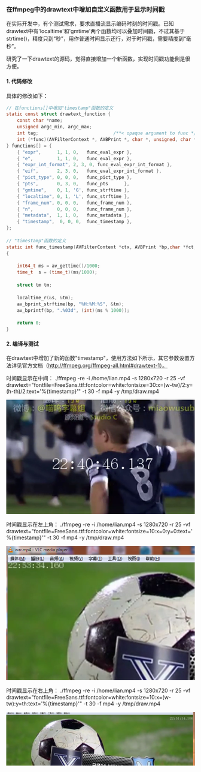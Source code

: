 ### 在ffmpeg中的drawtext中增加自定义函数用于显示时间戳

在实际开发中，有个测试需求，要求直播流显示编码时刻的时间戳。已知drawtext中有'localtime'和'gmtime'两个函数均可以叠加时间戳，不过其基于strtime()，精度只到“秒”，用作普通时间显示还行，对于时间戳，需要精度到“毫秒”。


研究了一下drawtext的源码，觉得直接增加一个新函数，实现时间戳功能倒是很方便。


#### 1. 代码修改

具体的修改如下：

``` c
// 在functions[]中增加"timestamp"函数的定义
static const struct drawtext_function {
    const char *name;
    unsigned argc_min, argc_max;
    int tag;                            /**< opaque argument to func */
    int (*func)(AVFilterContext *, AVBPrint *, char *, unsigned, char **, int);
} functions[] = {
    { "expr",      1, 1, 0,   func_eval_expr },
    { "e",         1, 1, 0,   func_eval_expr },
    { "expr_int_format", 2, 3, 0, func_eval_expr_int_format },
    { "eif",       2, 3, 0,   func_eval_expr_int_format },
    { "pict_type", 0, 0, 0,   func_pict_type },
    { "pts",       0, 3, 0,   func_pts      },
    { "gmtime",    0, 1, 'G', func_strftime },
    { "localtime", 0, 1, 'L', func_strftime },
    { "frame_num", 0, 0, 0,   func_frame_num },
    { "n",         0, 0, 0,   func_frame_num },
    { "metadata",  1, 1, 0,   func_metadata },
    { "timestamp",  0, 0, 0,  func_timestamp },
};

// "timestamp"函数的定义
static int func_timestamp(AVFilterContext *ctx, AVBPrint *bp,char *fct, unsigned argc, char **argv, int tag)
{

    int64_t ms = av_gettime()/1000;
    time_t  s = (time_t)(ms/1000);

    struct tm tm;

    localtime_r(&s, &tm);
    av_bprint_strftime(bp, "%H:%M:%S", &tm);
    av_bprintf(bp, ".%03d", (int)(ms % 1000));

    return 0;
}

```

#### 2. 编译与测试

在drawtext中增加了新的函数"timestamp"，使用方法如下所示，其它参数设置方法详见官方文档（http://ffmpeg.org/ffmpeg-all.html#drawtext-1）。

时间戳显示在中间：
./ffmpeg -re -i /home/lian.mp4 -s 1280x720 -r 25 -vf drawtext="fontfile=FreeSans.ttf:fontcolor=white:fontsize=30:x=(w-tw)/2:y=(h-th)/2:text='%{timestamp}'" -t 30  -f mp4 -y /tmp/draw.mp4

![中间](https://raw.githubusercontent.com/shenhailuanma/notes/master/images/20161014-ffmpeg-add-timestamp-filter-01.png)

时间戳显示在左上角：
./ffmpeg -re -i /home/lian.mp4 -s 1280x720 -r 25 -vf drawtext="fontfile=FreeSans.ttf:fontcolor=white:fontsize=10:x=0:y=0:text='%{timestamp}'" -t 30  -f mp4 -y /tmp/draw.mp4

![左上](https://raw.githubusercontent.com/shenhailuanma/notes/master/images/20161014-ffmpeg-add-timestamp-filter-02.png)

时间戳显示在右上角：
./ffmpeg -re -i /home/lian.mp4 -s 1280x720 -r 25 -vf drawtext="fontfile=FreeSans.ttf:fontcolor=white:fontsize=10:x=(w-tw):y=th:text='%{timestamp}'" -t 30  -f mp4 -y /tmp/draw.mp4

![右上](https://raw.githubusercontent.com/shenhailuanma/notes/master/images/20161014-ffmpeg-add-timestamp-filter-03.png)